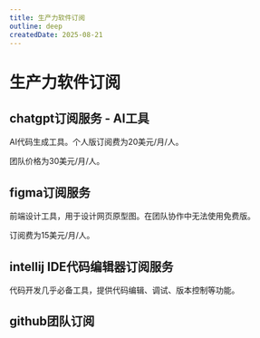 ```yaml
---
title: 生产力软件订阅
outline: deep
createdDate: 2025-08-21
---
```

# 生产力软件订阅

## chatgpt订阅服务 - AI工具
AI代码生成工具。个人版订阅费为20美元/月/人。

团队价格为30美元/月/人。

## figma订阅服务
前端设计工具，用于设计网页原型图。在团队协作中无法使用免费版。

订阅费为15美元/月/人。

## intellij IDE代码编辑器订阅服务

代码开发几乎必备工具，提供代码编辑、调试、版本控制等功能。

## github团队订阅
